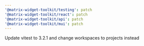 ```yaml
---
'@matrix-widget-toolkit/testing': patch
'@matrix-widget-toolkit/react': patch
'@matrix-widget-toolkit/api': patch
'@matrix-widget-toolkit/mui': patch
---
```


Update vitest to 3.2.1 and change workspaces to projects instead
